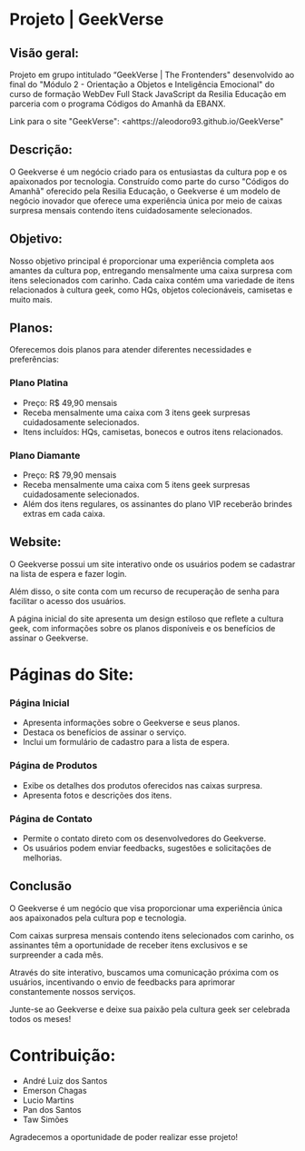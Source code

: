 # Projeto | GeekVerse

## Visão geral:

Projeto em grupo intitulado “GeekVerse | The Frontenders" desenvolvido ao final do "Módulo 2 - Orientação a Objetos e Inteligência Emocional" do curso de formação WebDev Full Stack JavaScript da Resilia Educação em parceria com o programa Códigos do Amanhã da EBANX.

Link para o site "GeekVerse": <ahttps://aleodoro93.github.io/GeekVerse"</a>

## Descrição:
O Geekverse é um negócio criado para os entusiastas da cultura pop e os apaixonados por tecnologia. Construído como parte do curso "Códigos do Amanhã" oferecido pela Resilia Educação, o Geekverse é um modelo de negócio inovador que oferece uma experiência única por meio de caixas surpresa mensais contendo itens cuidadosamente selecionados.

## Objetivo:

Nosso objetivo principal é proporcionar uma experiência completa aos amantes da cultura pop, entregando mensalmente uma caixa surpresa com itens selecionados com carinho. Cada caixa contém uma variedade de itens relacionados à cultura geek, como HQs, objetos colecionáveis, camisetas e muito mais.

## Planos:

Oferecemos dois planos para atender diferentes necessidades e preferências:

### Plano Platina
- Preço: R$ 49,90 mensais
- Receba mensalmente uma caixa com 3 itens geek surpresas cuidadosamente selecionados.
- Itens incluídos: HQs, camisetas, bonecos e outros itens relacionados.

### Plano Diamante
- Preço: R$ 79,90 mensais
- Receba mensalmente uma caixa com 5 itens geek surpresas cuidadosamente selecionados.
- Além dos itens regulares, os assinantes do plano VIP receberão brindes extras em cada caixa.

## Website:

O Geekverse possui um site interativo onde os usuários podem se cadastrar na lista de espera e fazer login. 

Além disso, o site conta com um recurso de recuperação de senha para facilitar o acesso dos usuários. 

A página inicial do site apresenta um design estiloso que reflete a cultura geek, com informações sobre os planos disponíveis e os benefícios de assinar o Geekverse.

# Páginas do Site:

### Página Inicial
- Apresenta informações sobre o Geekverse e seus planos.
- Destaca os benefícios de assinar o serviço.
- Inclui um formulário de cadastro para a lista de espera.

### Página de Produtos
- Exibe os detalhes dos produtos oferecidos nas caixas surpresa.
- Apresenta fotos e descrições dos itens.

### Página de Contato
- Permite o contato direto com os desenvolvedores do Geekverse.
- Os usuários podem enviar feedbacks, sugestões e solicitações de melhorias.

## Conclusão
O Geekverse é um negócio que visa proporcionar uma experiência única aos apaixonados pela cultura pop e tecnologia.

Com caixas surpresa mensais contendo itens selecionados com carinho, os assinantes têm a oportunidade de receber itens exclusivos e se surpreender a cada mês.

Através do site interativo, buscamos uma comunicação próxima com os usuários, incentivando o envio de feedbacks para aprimorar constantemente nossos serviços. 

Junte-se ao Geekverse e deixe sua paixão pela cultura geek ser celebrada todos os meses!

# Contribuição:

- André Luiz dos Santos
- Emerson Chagas
- Lucio Martins
- Pan dos Santos
- Taw Simões

Agradecemos a oportunidade de poder realizar esse projeto!
